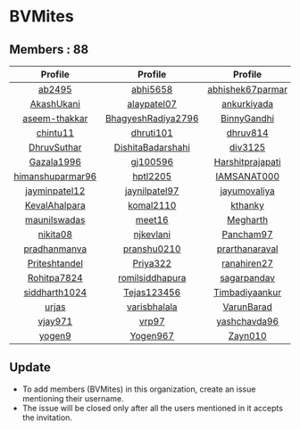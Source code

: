 # BVMites


## Members : 88


|                         Profile                         |                           Profile                           |                         Profile                         |                        Profile                        |                           Profile                           |
| :-----------------------------------------------------: | :---------------------------------------------------------: | :-----------------------------------------------------: | :---------------------------------------------------: | :---------------------------------------------------------: |
|           [ab2495](https://github.com/ab2495)           |           [abhi5658](https://github.com/abhi5658)           | [abhishek67parmar](https://github.com/abhishek67parmar) | [abhishekpanjabi](https://github.com/abhishekpanjabi) | [abhishekshingadiya](https://github.com/abhishekshingadiya) |
|       [AkashUkani](https://github.com/AkashUkani)       |        [alaypatel07](https://github.com/alaypatel07)        |      [ankurkiyada](https://github.com/ankurkiyada)      |      [Arvindiyer](https://github.com/Arvindiyer)      |        [aryashah278](https://github.com/aryashah278)        |
|    [aseem-thakkar](https://github.com/aseem-thakkar)    | [BhagyeshRadiya2796](https://github.com/BhagyeshRadiya2796) |      [BinnyGandhi](https://github.com/BinnyGandhi)      |     [buzz2vatsal](https://github.com/buzz2vatsal)     |     [ChintanAcharya](https://github.com/ChintanAcharya)     |
|         [chintu11](https://github.com/chintu11)         |          [dhruti101](https://github.com/dhruti101)          |         [dhruv814](https://github.com/dhruv814)         |   [dhruvgaloriya](https://github.com/dhruvgaloriya)   |        [dhruvin2910](https://github.com/dhruvin2910)        |
|      [DhruvSuthar](https://github.com/DhruvSuthar)      |  [DishitaBadarshahi](https://github.com/DishitaBadarshahi)  |          [div3125](https://github.com/div3125)          |      [dixita0607](https://github.com/dixita0607)      |         [Drumilshah](https://github.com/Drumilshah)         |
|       [Gazala1996](https://github.com/Gazala1996)       |           [gj100596](https://github.com/gj100596)           | [Harshitprajapati](https://github.com/Harshitprajapati) |      [harshshah3](https://github.com/harshshah3)      |        [hetadesai26](https://github.com/hetadesai26)        |
| [himanshuparmar96](https://github.com/himanshuparmar96) |           [hptl2205](https://github.com/hptl2205)           |      [IAMSANAT000](https://github.com/IAMSANAT000)      |      [infiniator](https://github.com/infiniator)      |      [jaladhipathak](https://github.com/jaladhipathak)      |
|    [jayminpatel12](https://github.com/jayminpatel12)    |      [jaynilpatel97](https://github.com/jaynilpatel97)      |     [jayumovaliya](https://github.com/jayumovaliya)     |          [jp9573](https://github.com/jp9573)          |        [KeshaniVyas](https://github.com/KeshaniVyas)        |
|    [KevalAhalpara](https://github.com/KevalAhalpara)    |          [komal2110](https://github.com/komal2110)          |          [kthanky](https://github.com/kthanky)          |      [mansigohil](https://github.com/mansigohil)      |          [Maulikp21](https://github.com/Maulikp21)          |
|     [maunilswadas](https://github.com/maunilswadas)     |             [meet16](https://github.com/meet16)             |         [Megharth](https://github.com/Megharth)         |      [Mitsypanch](https://github.com/Mitsypanch)      |        [neelpatel05](https://github.com/neelpatel05)        |
|         [nikita08](https://github.com/nikita08)         |          [njkevlani](https://github.com/njkevlani)          |        [Pancham97](https://github.com/Pancham97)        |       [Parth0509](https://github.com/Parth0509)       |           [parth696](https://github.com/parth696)           |
|     [pradhanmanva](https://github.com/pradhanmanva)     |        [pranshu0210](https://github.com/pranshu0210)        |   [prarthanaraval](https://github.com/prarthanaraval)   |   [PratikHadvani](https://github.com/PratikHadvani)   |           [Prit2997](https://github.com/Prit2997)           |
|    [Priteshtandel](https://github.com/Priteshtandel)    |           [Priya322](https://github.com/Priya322)           |      [ranahiren27](https://github.com/ranahiren27)      |       [riddhu007](https://github.com/riddhu007)       |         [Ritesh1998](https://github.com/Ritesh1998)         |
|      [Rohitpa7824](https://github.com/Rohitpa7824)      |    [romilsiddhapura](https://github.com/romilsiddhapura)    |      [sagarpandav](https://github.com/sagarpandav)      |   [sandeepanjara](https://github.com/sandeepanjara)   |             [Shreyv](https://github.com/Shreyv)             |
|    [siddharth1024](https://github.com/siddharth1024)    |        [Tejas123456](https://github.com/Tejas123456)        |   [Timbadiyaankur](https://github.com/Timbadiyaankur)   |      [tushar8049](https://github.com/tushar8049)      |     [twinkleharsora](https://github.com/twinkleharsora)     |
|            [urjas](https://github.com/urjas)            |       [varisbhalala](https://github.com/varisbhalala)       |       [VarunBarad](https://github.com/VarunBarad)       |    [vattytrivedi](https://github.com/vattytrivedi)    |      [VishalUzumaki](https://github.com/VishalUzumaki)      |
|          [vjay971](https://github.com/vjay971)          |              [vrp97](https://github.com/vrp97)              |     [yashchavda96](https://github.com/yashchavda96)     |   [yashmehta1202](https://github.com/yashmehta1202)   |     [yashsartanpara](https://github.com/yashsartanpara)     |
|           [yogen9](https://github.com/yogen9)           |           [Yogen967](https://github.com/Yogen967)           |          [Zayn010](https://github.com/Zayn010)          |                                                       |                                                             |


## Update
- To add members (BVMites) in this organization, create an issue mentioning their username.
- The issue will be closed only after all the users mentioned in it accepts the invitation.
